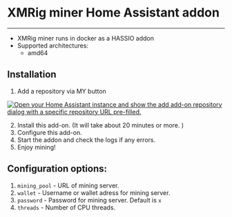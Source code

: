 # XMRig miner Home Assistant addon
_____
- XMRig miner runs in docker as a HASSIO addon
- Supported architectures:
  - amd64
 
 ## Installation
 1. Add a repository via MY button
    
   [![Open your Home Assistant instance and show the add add-on repository dialog with a specific repository URL pre-filled.](https://my.home-assistant.io/badges/supervisor_add_addon_repository.svg)](https://my.home-assistant.io/redirect/supervisor_add_addon_repository/?repository_url=https%3A%2F%2Fgithub.com%2Fmavotronik%2Fhassio-addons%2F)
 
 2. Install this add-on. (It will take about 20 minutes or more. )
 3. Configure this add-on.
 4. Start the addon and check the logs if any errors.
 5. Enjoy mining!
 ## Configuration options: 
 1.  ```mining_pool``` - URL of mining server.
 2. ```wallet``` - Username or wallet adress for mining server.
 3. ```password``` - Password for mining server. Default is ```x```
 4. ```threads``` - Number of CPU threads.

